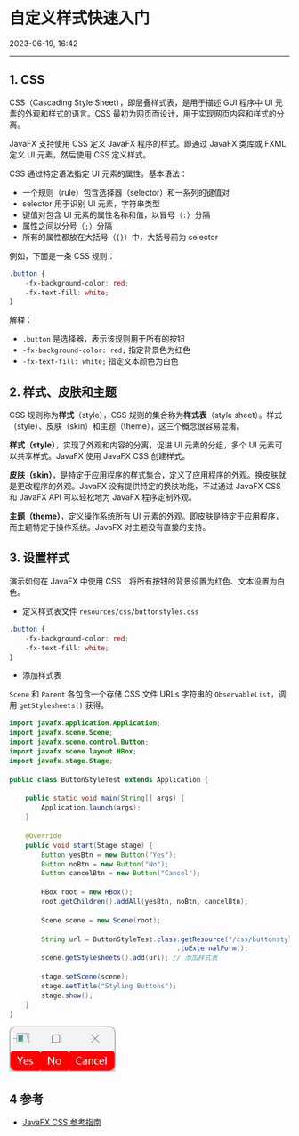 # 自定义样式快速入门

2023-06-19, 16:42
***
## 1. CSS

CSS（Cascading Style Sheet），即层叠样式表，是用于描述 GUI 程序中 UI 元素的外观和样式的语言。CSS 最初为网页而设计，用于实现网页内容和样式的分离。

JavaFX 支持使用 CSS 定义 JavaFX 程序的样式。即通过 JavaFX 类库或 FXML 定义 UI 元素，然后使用 CSS 定义样式。

CSS 通过特定语法指定 UI 元素的属性。基本语法：

- 一个规则（rule）包含选择器（selector）和一系列的键值对
- selector 用于识别 UI 元素，字符串类型
- 键值对包含 UI 元素的属性名称和值，以冒号（`:`）分隔
- 属性之间以分号（`;`）分隔
- 所有的属性都放在大括号（`{}`）中，大括号前为 selector

例如，下面是一条 CSS 规则：

```css
.button {
    -fx-background-color: red;
    -fx-text-fill: white;
}
```

解释：

- `.button` 是选择器，表示该规则用于所有的按钮
- `-fx-background-color: red;` 指定背景色为红色
- `-fx-text-fill: white;` 指定文本颜色为白色

## 2. 样式、皮肤和主题

CSS 规则称为**样式**（style），CSS 规则的集合称为**样式表**（style sheet）。样式（style）、皮肤（skin）和主题（theme），这三个概念很容易混淆。

**样式（style）**，实现了外观和内容的分离，促进 UI 元素的分组，多个 UI 元素可以共享样式。JavaFX 使用 JavaFX CSS 创建样式。  

**皮肤（skin）**，是特定于应用程序的样式集合，定义了应用程序的外观。换皮肤就是更改程序的外观。JavaFX 没有提供特定的换肤功能，不过通过 JavaFX CSS 和 JavaFX API 可以轻松地为 JavaFX 程序定制外观。  

**主题（theme）**，定义操作系统所有 UI 元素的外观。即皮肤是特定于应用程序，而主题特定于操作系统。JavaFX 对主题没有直接的支持。

## 3. 设置样式

演示如何在 JavaFX 中使用 CSS：将所有按钮的背景设置为红色、文本设置为白色。

- 定义样式表文件 `resources/css/buttonstyles.css`

```css
.button {
	-fx-background-color: red;
	-fx-text-fill: white;
}
```

- 添加样式表

`Scene` 和 `Parent` 各包含一个存储 CSS 文件 URLs 字符串的 `ObservableList`，调用 `getStylesheets()` 获得。

```java
import javafx.application.Application;
import javafx.scene.Scene;
import javafx.scene.control.Button;
import javafx.scene.layout.HBox;
import javafx.stage.Stage;

public class ButtonStyleTest extends Application {

    public static void main(String[] args) {
        Application.launch(args);
    }

    @Override
    public void start(Stage stage) {
        Button yesBtn = new Button("Yes");
        Button noBtn = new Button("No");
        Button cancelBtn = new Button("Cancel");

        HBox root = new HBox();
        root.getChildren().addAll(yesBtn, noBtn, cancelBtn);

        Scene scene = new Scene(root);

        String url = ButtonStyleTest.class.getResource("/css/buttonstyles.css")
                                          .toExternalForm();
        scene.getStylesheets().add(url); // 添加样式表

        stage.setScene(scene);
        stage.setTitle("Styling Buttons");
        stage.show();
    }
}
```

![|150](images/Pasted%20image%2020230619164150.png)

## 4 参考

- [JavaFX CSS 参考指南](https://openjfx.io/javadoc/20/javafx.graphics/javafx/scene/doc-files/cssref.html)
